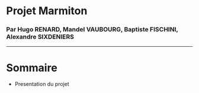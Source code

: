 # Projet Marmiton

### Par Hugo RENARD, Mandel VAUBOURG, Baptiste FISCHINI, Alexandre SIXDENIERS

---

# Sommaire

* Presentation du projet